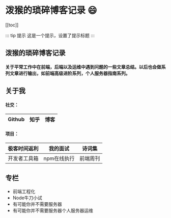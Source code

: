# 泼猴的琐碎博客记录  :smile:
[[toc]] 

::: tip 提示
这是一个提示，设置了提示标题
:::

## 泼猴的琐碎博客记录
#### 关于平常工作中在前端，后端以及运维中遇到问题的一些文章总结。以后也会做系列文章进行输出，如前端高级进阶系列，个人服务器指南系列。

## 关于我
#### 社交：
Github|知乎|博客
:--:|:--:|:--:
#### 项目：
极客时间返利|我的面试|诗词集
:--:|:--:|:--:
开发者工具箱|npm在线执行|前端周刊

## 专栏
- 前端工程化
- Node牛刀小试
- 有可能你并不需要服务器
- 有可能你并不需要服务器个人服务器运维